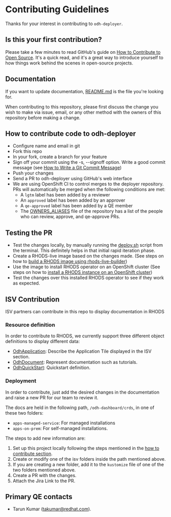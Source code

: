 # Contributing Guidelines

Thanks for your interest in contributing to `odh-deployer`.

## Is this your first contribution?

Please take a few minutes to read GitHub's guide on [How to Contribute to Open Source](https://opensource.guide/how-to-contribute/).
It's a quick read, and it's a great way to introduce yourself to how things work behind the scenes in open-source projects.

## Documentation

If you want to update documentation, [README.md](README.md) is the file you're looking for.

When contributing to this repository, please first discuss the change you wish to make via issue, email, or any other method with the owners of this repository before making a change.

## How to contribute code to odh-deployer

- Configure name and email in git
- Fork this repo
- In your fork, create a branch for your feature
- Sign off your commit using the -s, --signoff option. Write a good commit message (see [How to Write a Git Commit Message](https://chris.beams.io/posts/git-commit/))
- Push your changes
- Send a PR to odh-deployer using GitHub's web interface
- We are using OpenShift CI to control merges to the deployer repository. PRs will automatically be merged when the following conditions are met:
  - A `lgtm` label has been added by a reviewer
  - An `approved` label has been added by an approver
  - A `qe-approved` label has been added by a QE member
  - The [OWNERS_ALIASES](https://github.com/red-hat-data-services/odh-deployer/blob/main/OWNERS_ALIASES) file of the repository has a list of the people who can review, approve, and qe-approve PRs.


## Testing the PR

- Test the changes locally, by manually running the [deploy.sh](deploy.sh) script from the terminal. This definitely helps in that initial rapid iteration phase.
- Create a RHODS-live image based on the changes made. (See steps on how to [build a RHODS image using rhods-live-builder](https://gitlab.cee.redhat.com/data-hub/rhods-live-builder))
- Use the image to install RHODS operator on an OpenShift cluster (See steps on how to [install a RHODS instance on an OpenShift cluster](https://gitlab.cee.redhat.com/data-hub/olminstall))
- Test the changes over this installed RHODS operator to see if they work as expected.

## ISV Contribution

ISV partners can contribute in this repo to display documentation in RHODS
### Resource definition

In order to contribute to RHODS, we currently support three different object definitions to display different data:

- [OdhApplication](https://github.com/red-hat-data-services/odh-deployer/blob/main/odh-dashboard/crds/odh-application-crd.yaml): Describe the Application Tile displayed in the ISV section.
- [OdhDocument](https://github.com/red-hat-data-services/odh-deployer/blob/main/odh-dashboard/crds/odh-document-crd.yaml): Represent documentation such as tutorials.
- [OdhQuickStart](https://github.com/red-hat-data-services/odh-deployer/blob/main/odh-dashboard/crds/odh-quick-start-crd.yaml): Quickstart definition.

### Deployment

In order to contribute, just add the desired changes in the documentation and raise a new PR for our team to review it.

The docs are held in the following path, `/odh-dashboard/crds`, in one of these two folders:

- `apps-managed-service`: For managed installations
- `apps-on-prem`: For self-managed installations.

The steps to add new information are:

1. Set up this project locally following the steps mentioned in the [how to contribute section](#how-to-contribute-code-to-odh-deployer).
2. Create or modify one of the isv folders inside the path mentioned above.
3. If you are creating a new folder, add it to the `kustomize` file of one of the two folders mentioned above.
4. Create a PR with the changes.
5. Attach the Jira Link to the PR.

## Primary QE contacts

- Tarun Kumar (takumar@redhat.com).
